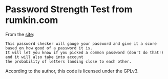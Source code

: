 # Password Strength Test from rumkin.com

From the [site](http://rumkin.com/tools/password/passchk.php):

```
This password checker will gauge your password and give it a score based on how good of a password it is.
It will let you know if you picked a common password (don't do that!) and it will also take into account
the probability of letters landing close to each other.
```
According to the author, this code is licensed under the GPLv3.

